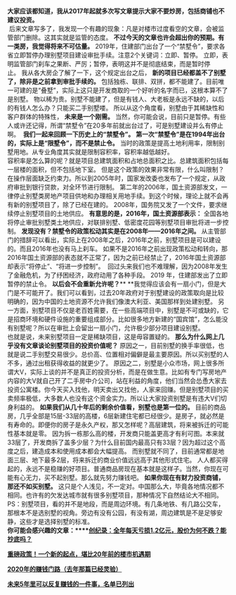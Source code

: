 **大家应该都知道，我从2017年起就多次写文章提示大家不要炒房，包括商铺也不建议投资。**  
 后来文章写多了，我发现一个有趣的现象：凡是对楼市过度看空的文章，会被监管部门删除。这其实就是监管的态度。 **不过今天的文章也许会超出你的预期。有一类房，我觉得将来不可估量。** 2019年，住建部门出台了一个“禁墅令”，要求各省立即暂停办理别墅项目建设审批手续。注意2个关键词：立即、暂停。 立即，表明监管部门刹车之果断、严厉；暂停，表明这并不是彻底结束，而是暂时停止。 我从各大房企了解了一下，这个规定出台之后， **新的项目已经都盖不了别墅了，除非是之前拿到审批手续的。** 包括独栋、联排、双拼，都不能建了。目前唯一可建的是“叠墅”，实际上这只是开发商取的一个好听的名字而已，这根本算不了是别墅。 物以稀为贵。别墅不能建了，但是有钱人、大老板是永远不缺的，以后的有钱人怎么办？只能买二手别墅喽。 所以从这个角度看，别墅由于其稀缺性和客户群体的特殊性， **未来是一个刚需。** 当然，你可能会说，目前只是暂停。有些人或许还记得，所谓“禁墅令”在20多年前就出台过了，可是别墅建设并么有停止啊。 
**我们一起来回顾一下历史上的“禁墅令”。**
 **第一次“禁墅令”是在1994年出台的，实际上是“限墅令”，而不是禁止令。** 当时的政策是提高土地利用率，限制别墅用地。从专业角度其实就是限制容积率，容积率越低越好。  
容积率是怎么算的呢？就是项目总建筑面积和占地总面积之比。总建筑面积包括每一层楼的面积，但不包括地下室。 但是这个政策的效果非常有限，什么叫限制？在操作层面缺乏约束力。所以到2005年时，国家发改委也发布了一个规定，从政府审批到银行贷款，对全环节进行限制。 第二年的2006年，国土资源部发文，一律停止别墅类房地产项目供地和办理相关用地手续。到这个时候，理论上就不会再有新的别墅项目了，除了已经在建的。 2008年，国务院又发了一个文件，要求继续停止别墅项目的土地供应。 **有意思的是，2016年，国土资源部表示：** 全国各地将停止审批别墅类土地供应，对联排别墅、低密度花园等别墅项目审批将进一步控制。 **发现没有？****禁墅令的政策松动其实是在****2008年——2016年之间。** 从主管部门的措辞可以看出，实际上在2008年之后，2016年之前，别墅项目是可以建设的。而且2016年也没有马上刹车。 如果不是2016年之前出现政策松动和转向，那2016年国土资源部的表态就不正常了，因为之前已经禁止了，2016年国土资源部却表示“将停止”、“将进一步控制”。 
回过头来我们也不难理解，因为2008年发生了金融危机，为了纾困经济，政府动用了各种手段。
 2019 年，住建部发出了立即暂停的禁止令。 **以后会不会重新允许呢？**** **我觉得应该会有一扇小门，但是大门是不可能开了。我们可以看到，过去20年政府对于别墅建设的政策取向是比较明确的，因为中国的土地资源不允许我们像澳大利亚、美国那样到处建别墅。 另一方面，别墅项目不仅是老百姓需要，在一些高端项目中，别墅是不可或缺的，它是招商环境和硬件设施的重要组成部分。比如很多地方新建的“国宾馆”，怎么能没有别墅呢？所以在审批上会留出一扇小门，允许极少部分项目建设别墅。  
也就是说，未来别墅项目一定是稀缺项目，这是毋容置疑的。 **那么为什么网上几乎没有文章谈论别墅项目的投资价值呢？** 原因之一，目前别墅的换手率很低，也就是说二手别墅交易很少。总价高、位置相对偏僻是最主要原因。所以买别墅的人不多，通过出租获得收益的就更少了。 原因之二，别墅是小众市场，网上很多所谓大V，实际上谈的并不是真正的投资分析，而是在做生意。比如有专门写房地产内容的大V就自己开了二手房中介公司，站在利益的角度，他们当然会怂恿大家去投资公寓楼。你今天买入找他，明天卖出又找他，人家来回赚。但是别墅项目的买卖频率极低，大多数人也没有这个资金实力。所以让大家投资别墅是有违大V们切身利益的。 **如果我们从几十年后的剩余价值看，别墅也是第一位的。** 目前的商品房，几乎全部是15层\-33层的高楼，6层新建住宅都已经很少。是房子，就必然是有寿命的。即便你的房子是永久产权，那又怎样呢？高层建筑，将来被拆迁的可能性基本就是零。 因为拆一栋那么高的楼，开发商只能盖更高才有利可图。本来就33层了，开发商拆了盖多少层？为什么目前国内最高只有33层？因为超过这个高度之后，建造成本和使用成本都会大幅提高。 而别墅就不同了，目前通常都是地面三层、地下最多2层，将来拆迁的商业价值远远高于其他形式住宅。 人人都买得起的，永远不是稳赚的好项目。普通商品房现在基本就是这样子。当然，你现在可能有心无力，买不起别墅。那么就先努力赚钱吧。 **如果你现在有财力投资商铺，那还不如买别墅。** 这只是个人浅见，不一定对。中国那么大，毕竟各地情况都不相同。也许有的欠发达城市就有很多别墅项目，那种情况下自然结论大不相同。  
PS：别墅项目，看的并不是地段，而是周边环境。有几条地铁、有几路公交车，那根本不是选别墅的视角。旁边有没有公园，有没有湖，周边建筑是不是足够安静，这些才是选择别墅的标准。  
**你可能会感兴趣的文章：****[创纪录：全年每天亏损1.2亿元，股价为何不跌？能抄底吗？][1.2]**  
  
**[重磅政策！一个新的起点，堪比20年前的楼市机遇期][20]**  
  
[**2020年的赚钱门路（去年那篇已经灵验）**][2020]  
  
**[未来5年里可以反复赚钱的一件事，名单已列出][5]**

[1.2]: http://mp.weixin.qq.com/s?__biz=MzU0NTkyOTAzMw==&mid=2247486919&idx=1&sn=bbed13abc4b146211091e5bb97df77c9&chksm=fb642fe1cc13a6f7d55cee4766802bd2f8259e9f0799c9418f06336e8f8b866851ac49e3dcda&scene=21#wechat_redirect
[20]: http://mp.weixin.qq.com/s?__biz=MzU0NTkyOTAzMw==&mid=2247486910&idx=1&sn=ed03ff3bd580cb28dfa892d7bbf4b7c3&chksm=fb642f98cc13a68e6a518859b686e8f0e72edc45d2d9cb3a5ef3515b4564285f1c638a1af358&scene=21#wechat_redirect
[2020]: http://mp.weixin.qq.com/s?__biz=MzU0NTkyOTAzMw==&mid=2247486898&idx=1&sn=fc87d3729e2783f0a51a6ad1acaf5b76&chksm=fb642f94cc13a682a850e5fc40c43c1f1306fe0a65861d8a540d906f713a5be7955cfb7178f5&scene=21#wechat_redirect
[5]: http://mp.weixin.qq.com/s?__biz=MzU0NTkyOTAzMw==&mid=2247486890&idx=1&sn=8cd620b1231b11ef1dafd8eb82c22f9b&chksm=fb642f8ccc13a69a5439dd5ab583f9683aec7c57013b429e3271cc550dc442d57d53a1a80aa3&scene=21#wechat_redirect